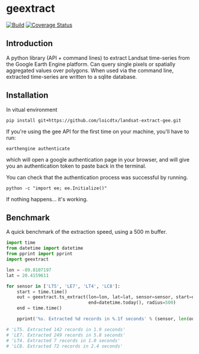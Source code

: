 # geextract

[![Build](https://travis-ci.org/loicdtx/landsat-extract-gee.png?branch=master)](https://travis-ci.org/loicdtx/landsat-extract-gee)
[![Coverage Status](https://coveralls.io/repos/github/loicdtx/landsat-extract-gee/badge.svg?branch=master)](https://coveralls.io/github/loicdtx/landsat-extract-gee?branch=master)

## Introduction

A python library (API + command lines) to extract Landsat time-series from the Google Earth Engine platform. Can query single pixels or spatially aggregated values over polygons. When used via the command line, extracted time-series are written to a sqlite database.

## Installation

In vitual environment

```
pip install git+https://github.com/loicdtx/landsat-extract-gee.git
```

If you're using the gee API for the first time on your machine, you'll have to run:

```
earthengine authenticate
```

which will open a google authentication page in your browser, and will give you an authentication token to paste back in the terminal.

You can check that the authentication process was successful by running.

```
python -c "import ee; ee.Initialize()"
```

If nothing happens... it's working.

## Benchmark

A quick benchmark of the extraction speed, using a 500 m buffer.

```python
import time
from datetime import datetime
from pprint import pprint
import geextract

lon = -89.8107197
lat = 20.4159611

for sensor in ['LT5', 'LE7', 'LT4', 'LC8']:
    start = time.time()
    out = geextract.ts_extract(lon=lon, lat=lat, sensor=sensor, start=datetime(1980, 1, 1, 0, 0),
                               end=datetime.today(), radius=500)
    end = time.time()

    pprint('%s. Extracted %d records in %.1f seconds' % (sensor, len(out), end - start))

# 'LT5. Extracted 142 records in 1.9 seconds'
# 'LE7. Extracted 249 records in 5.8 seconds'
# 'LT4. Extracted 7 records in 1.0 seconds'
# 'LC8. Extracted 72 records in 2.4 seconds'
```
